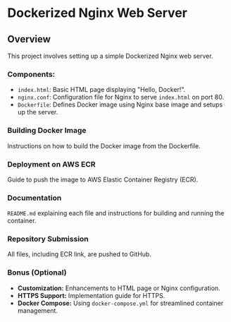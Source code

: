 # Dockerized Nginx Web Server

## Overview
This project involves setting up a simple Dockerized Nginx web server. 

### Components:
- `index.html`: Basic HTML page displaying "Hello, Docker!".
- `nginx.conf`: Configuration file for Nginx to serve `index.html` on port 80.
- `Dockerfile`: Defines Docker image using Nginx base image and setups up the server.

### Building Docker Image
Instructions on how to build the Docker image from the Dockerfile.

### Deployment on AWS ECR
Guide to push the image to AWS Elastic Container Registry (ECR).

### Documentation
`README.md` explaining each file and instructions for building and running the container.

### Repository Submission
All files, including ECR link, are pushed to GitHub.

### Bonus (Optional)
- **Customization:** Enhancements to HTML page or Nginx configuration.
- **HTTPS Support:** Implementation guide for HTTPS.
- **Docker Compose:** Using `docker-compose.yml` for streamlined container management.
